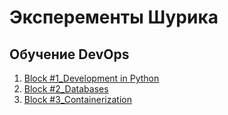 # Эксперементы Шурика
## Обучение DevOps
1. [Block #1_Development in Python](Internal%20training_DevOPS%20course%2FBlock%20%231_Development%20in%20Python)
2. [Block #2_Databases](Internal%20training_DevOPS%20course%2FBlock%20%232_Databases)
3. [Block #3_Containerization](Internal%20training_DevOPS%20course%2FBlock%20%233_Containerization)